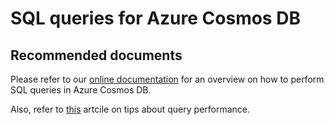 <properties
	pageTitle="SQL query"
  description="SQL query"
	service="microsoft.documentdb"
	resource="databaseAccounts"
	authors="rnagpal"
	displayOrder="15"
	selfHelpType="resource"
	supportTopicIds="32597554"
	resourceTags=""
	productPesIds=""
	cloudEnvironments="public"
/>

# SQL queries for Azure Cosmos DB

## **Recommended documents**

Please refer to our [online documentation](https://docs.microsoft.com/en-us/azure/cosmos-db/sql-api-sql-query) for an overview on how to perform SQL queries in Azure Cosmos DB.

Also, refer to [this](https://docs.microsoft.com/en-us/azure/cosmos-db/sql-api-sql-query-metrics) artcile on tips about query performance.
